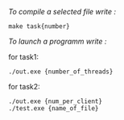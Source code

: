 *To compile a selected file write :*

    make task{number}

*To launch a programm write :*

for task1:

    ./out.exe {number_of_threads}
    
for task2:

    ./out.exe {num_per_client}
    ./test.exe {name_of_file}
